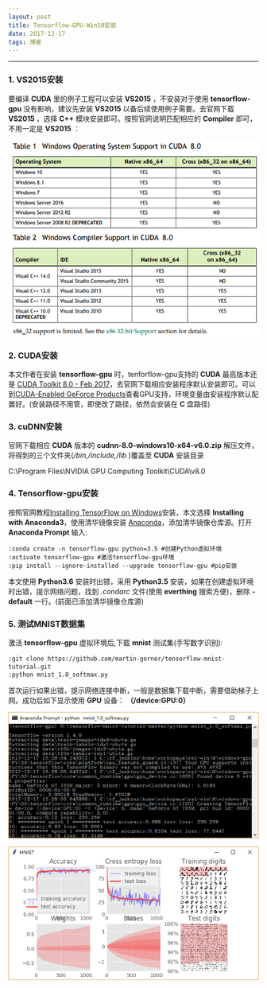 ```yaml
---
layout: post
title: Tensorflow-GPU-Win10安装
date: 2017-12-17
tags: 博客   
---
```


---
### 1. VS2015安装
要编译 **CUDA** 里的例子工程可以安装 **VS2015** ，不安装对于使用 **tensorflow-gpu** 没有影响，建议先安装 **VS2015** 以备后续使用例子需要。去官网下载 **VS2015** ，选择 **C++** 模块安装即可。按照官网说明匹配相应的 **Compiler** 即可，不用一定是 **VS2015** ：

![CUDA](..\images\posts\markdown\CUDA1.PNG)  

### 2. CUDA安装
本文作者在安装 **tensorflow-gpu** 时，tenforflow-gpu支持的 **CUDA** 最高版本还是  [CUDA Toolkit 8.0 - Feb 2017](https://developer.nvidia.com/cuda-toolkit-archive)，去官网下载相应安装程序默认安装即可。可以到[CUDA-Enabled GeForce Products](https://developer.nvidia.com/cuda-gpus)查看GPU支持，环境变量由安装程序默认配置好。(安装路径不用管，即使改了路径，依然会安装在 **C** 盘路径)

### 3. cuDNN安装
官网下载相应 **CUDA** 版本的 **cudnn-8.0-windows10-x64-v6.0.zip** 解压文件，将得到的三个文件夹(*/bin,/include,/lib* )覆盖至 **CUDA** 安装目录  
>  
 C:\Program Files\NVIDIA GPU Computing Toolkit\CUDA\v8.0

### 4. Tensorflow-gpu安装
按照官网教程[Installing TensorFlow on Windows](https://tensorflow.google.cn/install/install_windows)安装，本文选择 **Installing with Anaconda3**，使用清华镜像安装 [Anaconda](https://mirrors.tuna.tsinghua.edu.cn/help/anaconda/)，添加清华镜像仓库源。打开 **Anaconda Prompt** 输入:  
```
:conda create -n tensorflow-gpu python=3.5 #创建Python虚拟环境
:activate tensorflow-gpu #激活tensorflow-gpu环境
:pip install --ignore-installed --upgrade tensorflow-gpu #pip安装
```
本文使用 **Python3.6** 安装时出错，采用 **Python3.5** 安装，如果在创建虚拟环境时出错，提示网络问题，找到 *.condarc* 文件(使用 **everthing** 搜索方便)，删除 **-default** 一行。(前面已添加清华镜像仓库源)

### 5. 测试MNIST数据集
激活 **tensorflow-gpu** 虚拟环境后,下载 **mnist** 测试集(手写数字识别):
```
:git clone https://github.com/martin-gorner/tensorflow-mnist-tutorial.git
:python mnist_1.0_softmax.py
```
首次运行如果出错，提示网络连接中断，一般是数据集下载中断，需要借助梯子上网。成功后如下显示使用 **GPU** 设备：
**（/device:GPU:0）**

![MNIST1](..\images\posts\markdown\MNIST1.png)

![MNIST2](..\images\posts\markdown\MNIST2.png)
